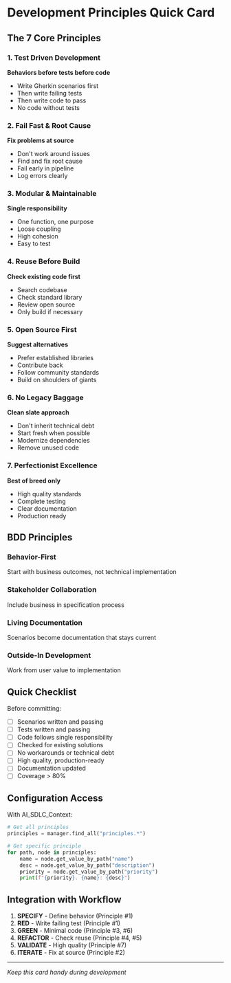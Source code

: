 # Development Principles Quick Card

## The 7 Core Principles

### 1. Test Driven Development
**Behaviors before tests before code**
- Write Gherkin scenarios first
- Then write failing tests
- Then write code to pass
- No code without tests

### 2. Fail Fast & Root Cause
**Fix problems at source**
- Don't work around issues
- Find and fix root cause
- Fail early in pipeline
- Log errors clearly

### 3. Modular & Maintainable
**Single responsibility**
- One function, one purpose
- Loose coupling
- High cohesion
- Easy to test

### 4. Reuse Before Build
**Check existing code first**
- Search codebase
- Check standard library
- Review open source
- Only build if necessary

### 5. Open Source First
**Suggest alternatives**
- Prefer established libraries
- Contribute back
- Follow community standards
- Build on shoulders of giants

### 6. No Legacy Baggage
**Clean slate approach**
- Don't inherit technical debt
- Start fresh when possible
- Modernize dependencies
- Remove unused code

### 7. Perfectionist Excellence
**Best of breed only**
- High quality standards
- Complete testing
- Clear documentation
- Production ready

## BDD Principles

### Behavior-First
Start with business outcomes, not technical implementation

### Stakeholder Collaboration
Include business in specification process

### Living Documentation
Scenarios become documentation that stays current

### Outside-In Development
Work from user value to implementation

## Quick Checklist

Before committing:
- [ ] Scenarios written and passing
- [ ] Tests written and passing
- [ ] Code follows single responsibility
- [ ] Checked for existing solutions
- [ ] No workarounds or technical debt
- [ ] High quality, production-ready
- [ ] Documentation updated
- [ ] Coverage > 80%

## Configuration Access

With AI_SDLC_Context:

```python
# Get all principles
principles = manager.find_all("principles.*")

# Get specific principle
for path, node in principles:
    name = node.get_value_by_path("name")
    desc = node.get_value_by_path("description")
    priority = node.get_value_by_path("priority")
    print(f"{priority}. {name}: {desc}")
```

## Integration with Workflow

1. **SPECIFY** - Define behavior (Principle #1)
2. **RED** - Write failing test (Principle #1)
3. **GREEN** - Minimal code (Principle #3, #6)
4. **REFACTOR** - Check reuse (Principle #4, #5)
5. **VALIDATE** - High quality (Principle #7)
6. **ITERATE** - Fix at source (Principle #2)

---

*Keep this card handy during development*
